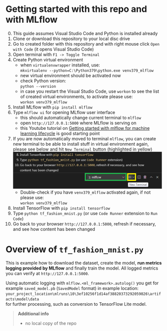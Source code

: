 # Getting started with this repo and with MLflow
0. This guide assumes Visual Studio Code and Python is installed already
1. Clone or download this repository to your local disc drive
2. Go to created folder with this repository and with right mouse click `Open with Code` (it opens Visual Studio Code)
3. Open terminal with `F1 -> Toggle Terminal`
4. Create Python virtual environment
    * when `virtualenvwrapper` installed, use:<br>
    `mkvirtualenv --python=C:\Python379\python.exe venv379_mlflow`
    * new virtual environment should be activated now
    * check Python version:<br>
    `python --version`
    * in case you restart the Visual Studio Code, use `workon` to see the list of created virtual environments, to activate please use:<br>
    `workon venv379_mlflow`
5. Install MLflow with `pip install mlflow`
6. Type `mlflow ui` for opening MLflow user interface
    * this should automatically change current terminal to `mlflow`
    * open `http://127.0.0.1:5000` where MLflow is serving on
    * this Youtube tutorial on [Getting started with mlflow for machine learning lifecycle](https://www.youtube.com/watch?v=w18a5kMV-co) is good starting point
7.  If you are now automatically moved to terminal `mlflow`, you can create new terminal to be able to install stuff in virtual environment again, please see below and hit `New Terminal` button (highlighted in yellow)
![mlflow_terminal](/images/mlflow_terminal.png)
    * Double-check if you have `venv379_mlflow` activated again, if not please use:<br>
    `workon venv379_mlflow`
8. Install TensorFlow with `pip install tensorflow`
9. Type `python tf_fashion_mnist.py` (or use `Code Runner` extension to `Run Code`)
10. Go back to your browser `http://127.0.0.1:5000`, refresh if necessary, and see how content has been changed

# Overview of `tf_fashion_mnist.py`
This is example how to download the dataset, create the model, **run metrics logging provided by MLflow** and finally train the model. All logged metrics you can verify at `http://127.0.0.1:5000`.

Using automatic logging with `mlflow.<ml_framework>.autolog()` you get for example `saved_model.pb` (`SavedModel` format) in example location:<br>
`your_project_location\mlruns\10\3ef10256f1d14af38820373292059026\artifacts\model\data`<br>
for further processing, such as conversion to TensorFlow Lite model.

> **Additional info**
> * no local copy of the repo
